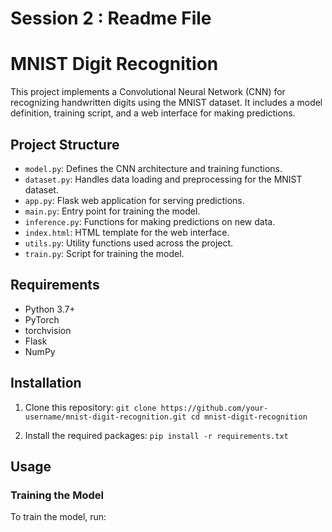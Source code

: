# Session 2 : Readme File

# MNIST Digit Recognition

This project implements a Convolutional Neural Network (CNN) for recognizing handwritten digits using the MNIST dataset. It includes a model definition, training script, and a web interface for making predictions.

## Project Structure

- `model.py`: Defines the CNN architecture and training functions.
- `dataset.py`: Handles data loading and preprocessing for the MNIST dataset.
- `app.py`: Flask web application for serving predictions.
- `main.py`: Entry point for training the model.
- `inference.py`: Functions for making predictions on new data.
- `index.html`: HTML template for the web interface.
- `utils.py`: Utility functions used across the project.
- `train.py`: Script for training the model.

## Requirements

- Python 3.7+
- PyTorch
- torchvision
- Flask
- NumPy

## Installation

1. Clone this repository:   ```
   git clone https://github.com/your-username/mnist-digit-recognition.git
   cd mnist-digit-recognition   ```

2. Install the required packages:   ```
   pip install -r requirements.txt   ```

## Usage

### Training the Model

To train the model, run:

